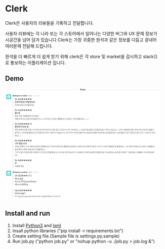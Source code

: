 # Clerk

Clerk은 사용자의 리뷰들을 기록하고 전달합니다.

사용자 리뷰에는 각 나라 또는 각 스토어에서 일어나는 다양한 버그와 UX 문제 정보가 시공간을 넘어 담겨 있습니다
Clerk는 가장 귀중한 원석과 같은 정보를 다듬고 광내어 여러분께 전달해 드립니다.

원석을 더 빠르게 더 쉽게 받기 위해 clerk은 각 store 및 market을 감시하고 slack으로 통보하는 어플리케이션 입니다.

## Demo

![slack screenshot](doc/slack_screenshot.png)


## Install and run

1. Install [Python3](http://python.org) and [lxml](http://lxml.de/installation.html)
2. Insall python libraries ("pip install -r requirements.txt")
3. Create setting file.(Sample file is settings.py.sample)
4. Run job.py ("python job.py" or "nohup python -u ./job.py > job.log &")
